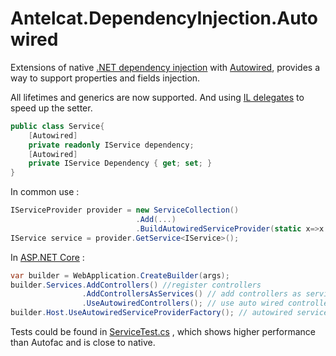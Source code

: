 # Antelcat.DependencyInjection.Autowired

Extensions of native [.NET dependency injection](https://github.com/dotnet/docs/blob/main/docs/core/extensions/dependency-injection.md) with [Autowired](https://github.com/Antelcat/Antelcat.Shared/blob/main/Antelcat.Shared/Antelcat.Shared.DependencyInjection.Autowired/Attributes/AutowiredAttribute.cs), provides a way to support properties and fields injection.

All lifetimes and generics are now supported. And using [IL delegates](https://github.com/Antelcat/Antelcat.Shared/tree/main/Antelcat.Shared/Antelcat.Shared.IL) to speed up the setter.

``` c#
public class Service{
    [Autowired]
    private readonly IService dependency;
    [Autowired]
    private IService Dependency { get; set; }
}
```

In common use :

``` c#
IServiceProvider provider = new ServiceCollection()
                            .Add(...)
                            .BuildAutowiredServiceProvider(static x=>x.BuildServiceProvider());
IService service = provider.GetService<IService>();
```

In [ASP.NET Core](https://github.com/dotnet/aspnetcore) :

```c#
var builder = WebApplication.CreateBuilder(args);
builder.Services.AddControllers() //register controllers
                .AddControllersAsServices() // add controllers as services
                .UseAutowiredControllers(); // use auto wired controllers
builder.Host.UseAutowiredServiceProviderFactory(); // autowired services
```

Tests could be found in [ServiceTest.cs](./src/Antelcat.DependencyInjection.Autowired.Test/ServiceTest.cs) , which shows higher performance than Autofac and is close to native.

